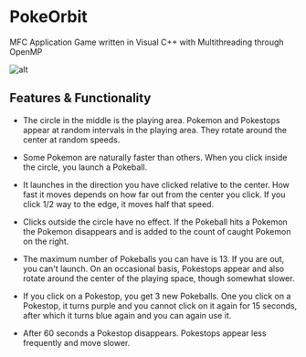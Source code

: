 # PokeOrbit
MFC Application Game written in Visual C++ with Multithreading through OpenMP


![alt](http://cyndyishida.me/assets/img/projects/pokeorbit.jpg)


## Features & Functionality
* The circle in the middle is the playing area. Pokemon and Pokestops appear at random intervals in the playing area. They rotate around the center at random speeds. 

* Some Pokemon are naturally faster than others. When you click inside the circle, you launch a Pokeball. 

* It launches in the direction you have clicked relative to the center. How fast it moves depends on how far out from the center you click. If you click 1/2 way to the edge, it moves half that speed. 

* Clicks outside the circle have no effect. If the Pokeball hits a Pokemon the Pokemon disappears and is added to the count of caught Pokemon on the right. 

* The maximum number of Pokeballs you can have is 13. If you are out, you can't launch. On an occasional basis, Pokestops appear and also rotate around the center of the playing space, though somewhat slower. 

* If you click on a Pokestop, you get 3 new Pokeballs. One you click on a Pokestop, it turns purple and you cannot click on it again for 15 seconds, after which it turns blue again and you can again use it. 

* After 60 seconds a Pokestop disappears. Pokestops appear less frequently and move slower.

